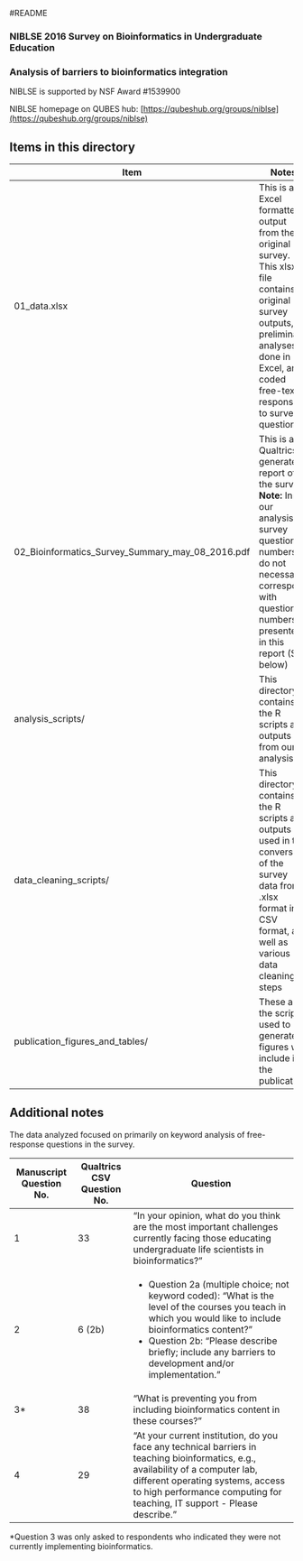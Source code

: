 #README

### NIBLSE 2016 Survey on Bioinformatics in Undergraduate Education
### Analysis of barriers to bioinformatics integration

NIBLSE is supported by NSF Award #1539900

NIBLSE homepage on QUBES hub: [https://qubeshub.org/groups/niblse](https://qubeshub.org/groups/niblse)

## Items in this directory

|Item|Notes|
|----|-----|
|01_data.xlsx|This is an Excel formatted output from the original survey. This xlsx file contains original survey outputs, preliminary analyses done in Excel, and coded free-text responses to survey questions|
|02_Bioinformatics_Survey_Summary_may_08_2016.pdf|This is a Qualtrics-generated report of the survey. **Note:** In our analysis, survey questions numbers do not necessarily correspond with question numbers presented in this report (See below)|
|analysis_scripts/|This directory contains the R scripts and outputs from our analysis|
|data_cleaning_scripts/|This directory contains the R scripts and outputs used in the conversion of the survey data from .xlsx format into CSV format, as well as various data cleaning steps|
|publication_figures_and_tables/|These are the scripts used to generate figures we include in the publication|



## Additional notes

The data analyzed focused on primarily on keyword analysis of free-response questions in the survey. 

|Manuscript Question No.|Qualtrics CSV Question No.|Question|
|-----------------------|----------------------|--------|
|1|33|“In your opinion, what do you think are the most important challenges currently facing those educating undergraduate life scientists in bioinformatics?”|
|2|6 (2b)|<ul><li>Question 2a (multiple choice; not keyword coded): “What is the level of the courses you teach in which you would like to include bioinformatics content?”<li>Question 2b: “Please describe briefly; include any barriers to development and/or implementation.”|
|3*|38|“What is preventing you from including bioinformatics content in these courses?” |
|4|29|“At your current institution, do you face any technical barriers in teaching bioinformatics, e.g., availability of a computer lab, different operating systems, access to high performance computing for teaching, IT support -  Please describe.”|


*Question 3 was only asked to respondents who indicated they were not currently implementing bioinformatics. 